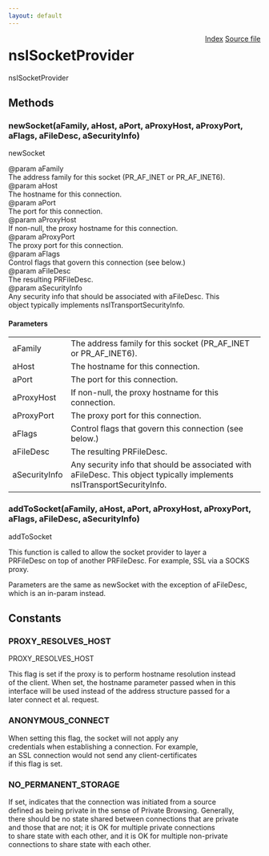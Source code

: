 ```yaml
---
layout: default
---
```

<div class='links' style='float:right'><a href="../index.html">Index</a>
<a href="http://dxr.mozilla.org/mozilla-central/source/netwerk/socket/nsISocketProvider.idl">Source file</a>
</div>

# nsISocketProvider #
  
nsISocketProvider  
  

## Methods ##

### newSocket(aFamily, aHost, aPort, aProxyHost, aProxyPort, aFlags, aFileDesc, aSecurityInfo) ###
  
newSocket  
  
@param aFamily  
       The address family for this socket (PR_AF_INET or PR_AF_INET6).  
@param aHost  
       The hostname for this connection.  
@param aPort  
       The port for this connection.  
@param aProxyHost  
       If non-null, the proxy hostname for this connection.  
@param aProxyPort  
       The proxy port for this connection.  
@param aFlags  
       Control flags that govern this connection (see below.)  
@param aFileDesc  
       The resulting PRFileDesc.  
@param aSecurityInfo  
       Any security info that should be associated with aFileDesc.  This  
       object typically implements nsITransportSecurityInfo.  
  

#### Parameters ####

<table>

<tr>
<td>aFamily</td>
<td>       The address family for this socket (PR_AF_INET or PR_AF_INET6).  
</td>
</tr>

<tr>
<td>aHost</td>
<td>       The hostname for this connection.  
</td>
</tr>

<tr>
<td>aPort</td>
<td>       The port for this connection.  
</td>
</tr>

<tr>
<td>aProxyHost</td>
<td>       If non-null, the proxy hostname for this connection.  
</td>
</tr>

<tr>
<td>aProxyPort</td>
<td>       The proxy port for this connection.  
</td>
</tr>

<tr>
<td>aFlags</td>
<td>       Control flags that govern this connection (see below.)  
</td>
</tr>

<tr>
<td>aFileDesc</td>
<td>       The resulting PRFileDesc.  
</td>
</tr>

<tr>
<td>aSecurityInfo</td>
<td>       Any security info that should be associated with aFileDesc.  This  
       object typically implements nsITransportSecurityInfo.  
</td>
</tr>

</table>

### addToSocket(aFamily, aHost, aPort, aProxyHost, aProxyPort, aFlags, aFileDesc, aSecurityInfo) ###
  
addToSocket  
  
This function is called to allow the socket provider to layer a  
PRFileDesc on top of another PRFileDesc.  For example, SSL via a SOCKS  
proxy.  
  
Parameters are the same as newSocket with the exception of aFileDesc,  
which is an in-param instead.  
  

## Constants ##

### PROXY_RESOLVES_HOST ###
  
PROXY_RESOLVES_HOST  
  
This flag is set if the proxy is to perform hostname resolution instead  
of the client.  When set, the hostname parameter passed when in this  
interface will be used instead of the address structure passed for a  
later connect et al. request.  
  

### ANONYMOUS_CONNECT ###
  
When setting this flag, the socket will not apply any  
credentials when establishing a connection. For example,  
an SSL connection would not send any client-certificates  
if this flag is set.  
  

### NO_PERMANENT_STORAGE ###
  
If set, indicates that the connection was initiated from a source  
defined as being private in the sense of Private Browsing. Generally,  
there should be no state shared between connections that are private  
and those that are not; it is OK for multiple private connections  
to share state with each other, and it is OK for multiple non-private  
connections to share state with each other.  
  
